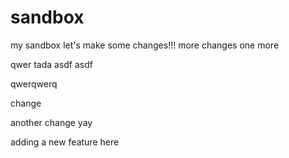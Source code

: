 # sandbox
my sandbox
let's make some changes!!!
more changes
one more


qwer
tada
asdf
asdf

qwerqwerq


change

another change
yay

adding a new feature here

